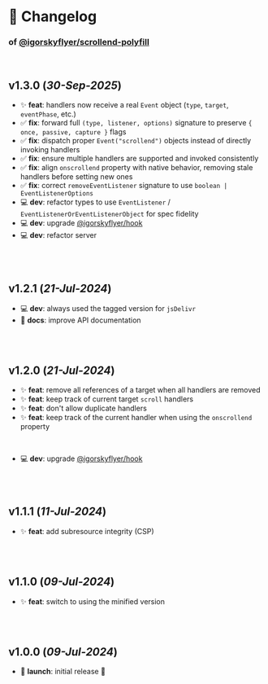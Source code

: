 # 📒 Changelog

### of [**@igorskyflyer/scrollend-polyfill**](https://github.com/igorskyflyer/npm-scrollend-polyfill)

<br>

## v1.3.0 (*30-Sep-2025*)

- ✨ **feat**: handlers now receive a real `Event` object (`type`, `target`, `eventPhase`, etc.)
- ✅ **fix**: forward full `(type, listener, options)` signature to preserve `{ once, passive, capture }` flags
- ✅ **fix**: dispatch proper `Event("scrollend")` objects instead of directly invoking handlers
- ✅ **fix**: ensure multiple handlers are supported and invoked consistently
- ✅ **fix**: align `onscrollend` property with native behavior, removing stale handlers before setting new ones
- ✅ **fix**: correct `removeEventListener` signature to use `boolean | EventListenerOptions`
- 💻 **dev**: refactor types to use `EventListener` / `EventListenerOrEventListenerObject` for spec fidelity
- 💻 **dev**: upgrade [@igorskyflyer/hook](https://www.npmjs.com/package/@igorskyflyer/hook)
- 💻 **dev**: refactor server

<br>
<br>

## v1.2.1 (*21-Jul-2024*)

- 💻 **dev**: always used the tagged version for `jsDelivr`
- 📜 **docs**: improve API documentation

<br>
<br>

## v1.2.0 (*21-Jul-2024*)

- ✨ **feat**: remove all references of a target when all handlers are removed
- ✨ **feat**: keep track of current target `scroll` handlers
- ✨ **feat**: don't allow duplicate handlers
- ✨ **feat**: keep track of the current handler when using the `onscrollend` property

<br>

- 💻 **dev**: upgrade [@igorskyflyer/hook](https://www.npmjs.com/package/@igorskyflyer/hook)

<br>
<br>

## v1.1.1 (*11-Jul-2024*)

- ✨ **feat**: add subresource integrity (CSP)

<br>
<br>

## v1.1.0 (*09-Jul-2024*)

- ✨ **feat**: switch to using the minified version

<br>
<br>

## v1.0.0 (*09-Jul-2024*)

- 🚀 **launch**: initial release 🎉
